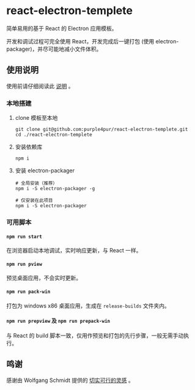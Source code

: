 # react-electron-templete

简单易用的基于 React 的 Electron 应用模板。

开发和调试过程可完全使用 React，开发完成后一键打包 (使用 electron-packager)，并尽可能地减小文件体积。

## 使用说明

使用前请仔细阅读此 [说明](https://purple4pur.com/post/18) 。

### 本地搭建

1. clone 模板至本地

   ```
   git clone git@github.com:purple4pur/react-electron-templete.git
   cd ./react-electron-templete
   ```

2. 安装依赖库

   ```
   npm i
   ```

3. 安装 electron-packager

   ```
   # 全局安装（推荐）
   npm i -S electron-packager -g

   # 仅安装在此项目
   npm i -S electron-packager
   ```

### 可用脚本

#### `npm run start`

在浏览器启动本地调试，实时响应更新，与 React 一样。

#### `npm run pview`

预览桌面应用，不会实时更新。

#### `npm run pack-win`

打包为 windows x86 桌面应用，生成在 `release-builds` 文件夹内。

#### `npm run prepview` 及 `npm run prepack-win`

与 React 的 build 脚本一致，仅用作预览和打包的先行步骤，一般无需手动执行。

## 鸣谢

感谢由 Wolfgang Schmidt 提供的 [切实可行的灵感](https://javascript-conference.com/blog/write-once-run-everywhere-building-desktop-apps-with-react-and-electron/) 。
